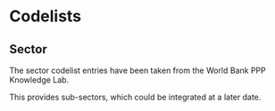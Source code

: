 # Codelists

## Sector

The sector codelist entries have been taken from the World Bank PPP Knowledge Lab. 

This provides sub-sectors, which could be integrated at a later date.